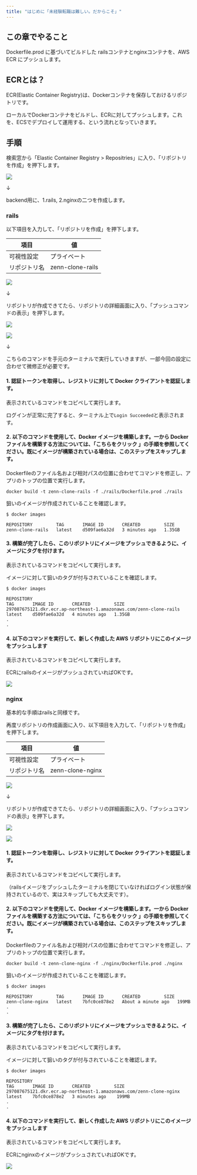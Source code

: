 ```yaml
---
title: "はじめに「未経験転職は難しい。だからこそ」"
---
```


## この章でやること

Dockerfile.prod に基づいてビルドした railsコンテナとnginxコンテナを、AWS ECR にプッシュします。

## ECRとは？

ECR(Elastic Container Registry)は、Dockerコンテナを保存しておけるリポジトリです。

ローカルでDockerコンテナをビルドし、ECRに対してプッシュします。これを、ECSでデプロイして運用する、という流れとなっていきます。

## 手順

検索窓から「Elastic Container Registry > Repositries」に入り、「リポジトリを作成」を押下します。

![](https://storage.googleapis.com/zenn-user-upload/0a2f4d0b52ce-20230516.png)

↓

backend用に、1.rails, 2.nginxの二つを作成します。

### rails

以下項目を入力して、「リポジトリを作成」を押下します。

|項目|値|
|---|---|
|可視性設定|プライベート|
|リポジトリ名|zenn-clone-rails|

![](https://storage.googleapis.com/zenn-user-upload/b4b01741b643-20230516.png)

↓

リポジトリが作成できてたら、リポジトリの詳細画面に入り、「プッシュコマンドの表示」を押下します。

![](https://storage.googleapis.com/zenn-user-upload/61da7595cf9d-20230516.png)

![](https://storage.googleapis.com/zenn-user-upload/c41d1d14ad30-20230516.png)

↓

こちらのコマンドを手元のターミナルで実行していきますが、一部今回の設定に合わせて微修正が必要です。

#### 1. 認証トークンを取得し、レジストリに対して Docker クライアントを認証します。

表示されているコマンドをコピペして実行します。

ログインが正常に完了すると、ターミナル上で`Login Succeeded`と表示されます。

#### 2. 以下のコマンドを使用して、Docker イメージを構築します。一から Docker ファイルを構築する方法については、「こちらをクリック 」の手順を参照してください。既にイメージが構築されている場合は、このステップをスキップします。

Dockerfileのファイル名および相対パスの位置に合わせてコマンドを修正し、アプリのトップの位置で実行します。

```sh:ホストOS(./)
docker build -t zenn-clone-rails -f ./rails/Dockerfile.prod ./rails
```

狙いのイメージが作成されていることを確認します。

```sh:ホストOS(./)
$ docker images

REPOSITORY         TAG       IMAGE ID       CREATED         SIZE
zenn-clone-rails   latest    d509fae6a32d   3 minutes ago   1.35GB
```

#### 3. 構築が完了したら、このリポジトリにイメージをプッシュできるように、イメージにタグを付けます。

表示されているコマンドをコピペして実行します。

イメージに対して狙いのタグが付与されていることを確認します。

```sh:ホストOS(./)
$ docker images

REPOSITORY                                                           TAG       IMAGE ID       CREATED         SIZE
297087675121.dkr.ecr.ap-northeast-1.amazonaws.com/zenn-clone-rails   latest    d509fae6a32d   4 minutes ago   1.35GB
.
.
```

#### 4. 以下のコマンドを実行して、新しく作成した AWS リポジトリにこのイメージをプッシュします

表示されているコマンドをコピペして実行します。

ECRにrailsのイメージがプッシュされていればOKです。

![](https://storage.googleapis.com/zenn-user-upload/667ec303316c-20230516.png)

### nginx

基本的な手順はrailsと同様です。

再度リポジトリの作成画面に入り、以下項目を入力して、「リポジトリを作成」を押下します。

|項目|値|
|---|---|
|可視性設定|プライベート|
|リポジトリ名|zenn-clone-nginx|

![](https://storage.googleapis.com/zenn-user-upload/3d116fa95960-20230516.png)

↓

リポジトリが作成できてたら、リポジトリの詳細画面に入り、「プッシュコマンドの表示」を押下します。

![](https://storage.googleapis.com/zenn-user-upload/2e0fc2d13d7a-20230516.png)

![](https://storage.googleapis.com/zenn-user-upload/288978abc3ee-20230516.png)

#### 1. 認証トークンを取得し、レジストリに対して Docker クライアントを認証します。

表示されているコマンドをコピペして実行します。

（railsイメージをプッシュしたターミナルを閉じていなければログイン状態が保持されているので、実はスキップしても大丈夫です）。

#### 2. 以下のコマンドを使用して、Docker イメージを構築します。一から Docker ファイルを構築する方法については、「こちらをクリック 」の手順を参照してください。既にイメージが構築されている場合は、このステップをスキップします。

Dockerfileのファイル名および相対パスの位置に合わせてコマンドを修正し、アプリのトップの位置で実行します。

```sh:ホストOS(./)
docker build -t zenn-clone-nginx -f ./nginx/Dockerfile.prod ./nginx
```

狙いのイメージが作成されていることを確認します。

```sh:ホストOS(./)
$ docker images

REPOSITORY         TAG       IMAGE ID       CREATED         SIZE
zenn-clone-nginx   latest    7bfc0ce878e2   About a minute ago   199MB
.
.
```

#### 3. 構築が完了したら、このリポジトリにイメージをプッシュできるように、イメージにタグを付けます。

表示されているコマンドをコピペして実行します。

イメージに対して狙いのタグが付与されていることを確認します。

```sh:ホストOS(./)
$ docker images

REPOSITORY                                                           TAG       IMAGE ID       CREATED         SIZE
297087675121.dkr.ecr.ap-northeast-1.amazonaws.com/zenn-clone-nginx   latest    7bfc0ce878e2   3 minutes ago    199MB
.
.
```

#### 4. 以下のコマンドを実行して、新しく作成した AWS リポジトリにこのイメージをプッシュします

表示されているコマンドをコピペして実行します。

ECRにnginxのイメージがプッシュされていればOKです。

![](https://storage.googleapis.com/zenn-user-upload/9ec8cbcb887d-20230516.png)
